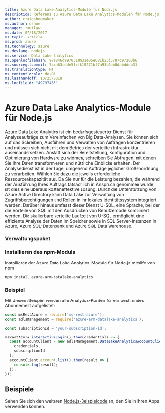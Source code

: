 ```yaml
---
title: Azure Data Lake Analytics-Module für Node.js
description: Referenz zu Azure Data Lake Analytics-Modulen für Node.js
author: craigshoemaker
ms.author: cshoe
manager: routlaw
ms.date: 07/18/2017
ms.topic: article
ms.prod: azure
ms.technology: azure
ms.devlang: nodejs
ms.service: Data Lake Analytics
ms.openlocfilehash: 97a846d9970310931e05e681b23b5787c97260b6
ms.sourcegitcommit: 7cea63cdde5fcfb19271bf7a93b1eb0dabdddb31
ms.translationtype: HT
ms.contentlocale: de-DE
ms.lasthandoff: 10/25/2018
ms.locfileid: "49797455"
---
```

# <a name="azure-data-lake-analytics-modules-for-nodejs"></a>Azure Data Lake Analytics-Module für Node.js

Azure Data Lake Analytics ist ein bedarfsgesteuerter Dienst für Analyseaufträge zum Vereinfachen von Big Data-Analysen. Sie können sich auf das Schreiben, Ausführen und Verwalten von Aufträgen konzentrieren und müssen sich nicht mit dem Betrieb der verteilten Infrastruktur auseinandersetzen. Anstatt sich der Bereitstellung, Konfiguration und Optimierung von Hardware zu widmen, schreiben Sie Abfragen, mit denen Sie Ihre Daten transformieren und nützliche Einblicke erhalten. Der Analysedienst ist in der Lage, umgehend Aufträge jeglicher Größenordnung zu verarbeiten. Wählen Sie dazu die jeweils erforderliche Ressourcenkapazität aus. Da Sie nur für die Leistung bezahlen, die während der Ausführung Ihres Auftrags tatsächlich in Anspruch genommen wurde, ist dies eine überaus kosteneffektive Lösung. Durch die Unterstützung von Azure Active Directory kann Data Lake zur Verwaltung von Zugriffsberechtigungen und Rollen in Ihr lokales Identitätssystem integriert werden. Darüber hinaus umfasst dieser Dienst U-SQL, eine Sprache, bei der die Vorteile von SQL mit den Ausdrücken von Benutzercode kombiniert werden. Die skalierbare verteilte Laufzeit von U-SQL ermöglicht eine effiziente Analyse der Daten im Speicher sowie in SQL Server-Instanzen in Azure, Azure SQL-Datenbank und Azure SQL Data Warehouse.

### <a name="management-package"></a>Verwaltungspaket

### <a name="install-the-npm-module"></a>Installieren des npm-Moduls

Installieren der Azure Data Lake Analytics-Module für Node.js mithilfe von npm

```bash
npm install azure-arm-datalake-analytics
```

### <a name="example"></a>Beispiel

Mit diesem Beispiel werden alle Analytics-Konten für ein bestimmtes Abonnement aufgelistet:

```javascript
const msRestAzure = require('ms-rest-azure');
const adlsManagement = require('azure-arm-datalake-analytics');

const subscriptionId = 'your-subscription-id';

msRestAzure.interactiveLogin().then(credentials => {
  const accountClient = new adlsManagement.DataLakeAnalyticsAccountClient(
    credentials,
    subscriptionId
  );
  accountClient.account.list().then(result => {
    console.log(result);
  });
});
```

## <a name="samples"></a>Beispiele

Sehen Sie sich den weiteren [Node.js-Beispielcode](https://azure.microsoft.com/resources/samples/?platform=nodejs) an, den Sie in Ihren Apps verwenden können.
